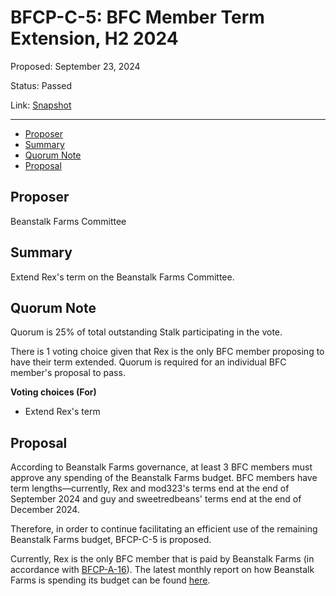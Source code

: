 # BFCP-C-5: BFC Member Term Extension, H2 2024

Proposed: September 23, 2024

Status: Passed

Link: [Snapshot](https://snapshot.org/#/beanstalkfarms.eth/proposal/0x817c3377c14c1db1bf15d55029a207f172318dcc001bc61ad1ffaaf5b1c5d5d8)

---

- [Proposer](#proposer)
- [Summary](#summary)
- [Quorum Note](#quorum-note)
- [Proposal](#proposal)

## Proposer

Beanstalk Farms Committee

## Summary

Extend Rex's term on the Beanstalk Farms Committee.

## Quorum Note

Quorum is 25% of total outstanding Stalk participating in the vote.

There is 1 voting choice given that Rex is the only BFC member proposing to have their term extended. Quorum is required for an individual BFC member's proposal to pass.

**Voting choices (For)**

* Extend Rex's term

## Proposal

According to Beanstalk Farms governance, at least 3 BFC members must approve any spending of the Beanstalk Farms budget. BFC members have term lengths—currently, Rex and mod323's terms end at the end of September 2024 and guy and sweetredbeans' terms end at the end of December 2024.

Therefore, in order to continue facilitating an efficient use of the remaining Beanstalk Farms budget, BFCP-C-5 is proposed.

Currently, Rex is the only BFC member that is paid by Beanstalk Farms (in accordance with [BFCP-A-16](https://arweave.net/HhOwYuvz2a3cWt-_KQjf6sWMaD8qZpzRJmL-fw5O3qs)). The latest monthly report on how Beanstalk Farms is spending its budget can be found [here](https://arweave.net/rlFTacSiXFiFUh1xECDqtMDsx8JwsxMX7FJqQJRDKyw).
